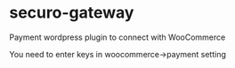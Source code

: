 # securo-gateway
Payment wordpress plugin to connect with WooCommerce

You need to enter keys in woocommerce->payment setting


